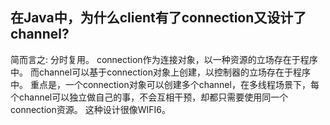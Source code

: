 
## 在Java中，为什么client有了connection又设计了channel?
简而言之: 分时复用。
connection作为连接对象，以一种资源的立场存在于程序中。
而channel可以基于connection对象上创建，以控制器的立场存在于程序中。
重点是，一个connection对象可以创建多个channel，在多线程场景下，每个channel可以独立做自己的事，不会互相干预，却都只需要使用同一个connection资源。
这种设计很像WIFI6。